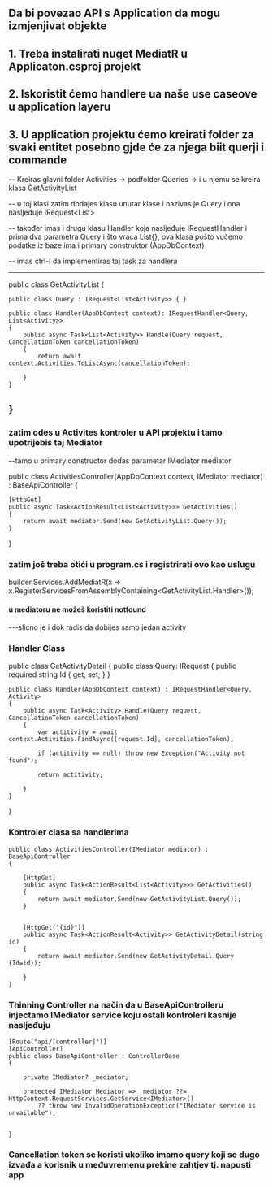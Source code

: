 ## Da bi povezao API s Application da mogu izmjenjivat objekte

## 1. Treba instalirati nuget MediatR u Applicaton.csproj projekt

## 2. Iskoristit ćemo handlere ua naše use caseove u application layeru

## 3. U application projektu ćemo kreirati folder za svaki entitet posebno gjde će za njega biit querji i commande

-- Kreiras glavni folder Activities -> podfolder Queries -> i u njemu se kreira klasa GetActivityList 

-- u toj klasi zatim dodajes klasu unutar klase i nazivas je Query i ona nasljeđuje IRequest<List<Activity>> 

-- također imas i drugu klasu Handler koja nasljeđuje IRequestHandler i prima dva parametra Query i što vraća List<Activity>{}, ova
klasa pošto vučemo podatke iz baze ima i primary construktor (AppDbContext)

-- imas ctrl-i da implementiras taj task za handlera

----------------------------
public class GetActivityList
{

    public class Query : IRequest<List<Activity>> { }

    public class Handler(AppDbContext context): IRequestHandler<Query, List<Activity>>
    {
        public async Task<List<Activity>> Handle(Query request, CancellationToken cancellationToken)
        {
            return await context.Activities.ToListAsync(cancellationToken);

        }
    }
}
------------------------

### zatim odes u Activites kontroler u API projektu i tamo upotrijebis taj Mediator

--tamo u primary constructor dodas parametar IMediator mediator

public class ActivitiesController(AppDbContext context, IMediator mediator) : BaseApiController
{

    [HttpGet]
    public async Task<ActionResult<List<Activity>>> GetActivities()
    {
        return await mediator.Send(new GetActivityList.Query());
    }
}



### zatim još treba otići u program.cs i registrirati ovo kao uslugu

builder.Services.AddMediatR(x => x.RegisterServicesFromAssemblyContaining<GetActivityList.Handler>());

#### u mediatoru ne možeš koristiti notfound

---slicno je i dok radis da dobijes samo jedan activity 

### Handler Class
public class GetActivityDetail
{
    public class Query: IRequest<Activity> 
    {
        public required string Id { get; set; }
    }

    public class Handler(AppDbContext context) : IRequestHandler<Query, Activity>
    {
        public async Task<Activity> Handle(Query request, CancellationToken cancellationToken)
        {
            var actitivity = await context.Activities.FindAsync([request.Id], cancellationToken);

            if (actitivity == null) throw new Exception("Activity not found");
           
            return actitivity;

        }
    }
}


### Kontroler clasa sa handlerima


    public class ActivitiesController(IMediator mediator) : BaseApiController
    {

        [HttpGet]
        public async Task<ActionResult<List<Activity>>> GetActivities()
        {
            return await mediator.Send(new GetActivityList.Query());
        }


        [HttpGet("{id}")]
        public async Task<ActionResult<Activity>> GetActivityDetail(string id)
        {
            return await mediator.Send(new GetActivityDetail.Query {Id=id});
           
        }
    }



### Thinning Controller na način da u BaseApiControlleru injectamo IMediator service koju ostali kontroleri kasnije nasljeđuju


    [Route("api/[controller]")]
    [ApiController]
    public class BaseApiController : ControllerBase
    {

        private IMediator? _mediator;

        protected IMediator Mediator => _mediator ??= HttpContext.RequestServices.GetService<IMediator>()
            ?? throw new InvalidOperationException("IMediator service is unvailable");


    }

### Cancellation token se koristi ukoliko imamo query koji se dugo izvađa a korisnik u međuvremenu prekine zahtjev tj. napusti app


